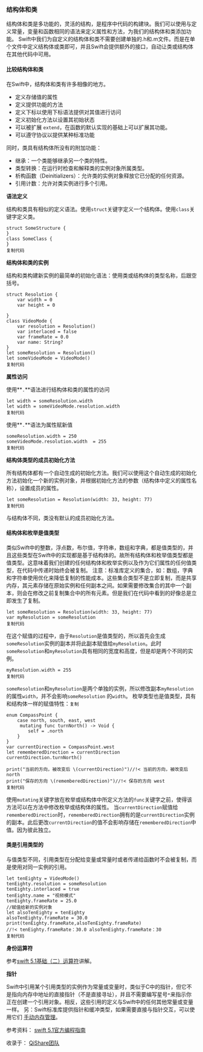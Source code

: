 ### 结构体和类

结构体和类是多功能的，灵活的结构，是程序中代码的构建块。我们可以使用与定义常量，变量和函数相同的语法来定义属性和方法，为我们的结构体和类添加功能。 Swift中我们为自定义的结构体和类不需要创建单独的.h和.m文件。而是在单个文件中定义结构体或类即可，并且Swift会提供额外的接口，自动让类或结构体在其他代码中可用。

#### 比较结构体和类

在Swift中，结构体和类有许多相像的地方。

*   定义存储值的属性
*   定义提供功能的方法
*   定义下标以使用下标语法提供对其值进行访问
*   定义初始化方法以设置其初始状态
*   可以被扩展 `extend`，在函数的默认实现的基础上可以扩展其功能。
*   可以遵守协议以提供某种标准功能

同时，类具有结构体所没有的附加功能：

*   继承：一个类能够继承另一个类的特性。
*   类型转换：在运行时检查和解释类的实例对象所属类型。
*   析构函数（Deinitializers）：允许类的实例对象释放它已分配的任何资源。
*   引用计数：允许对类实例进行多个引用。

**语法定义**

结构和类具有相似的定义语法。使用`struct`关键字定义一个结构体。使用`class`关键字定义类。

```
struct SomeStructure {
}
class SomeClass {
}
复制代码
```

**结构体和类的实例**

结构和类构建新实例的最简单的初始化语法：使用类或结构体的类型名称，后跟空括号。

```
struct Resolution {
    var width = 0
    var height = 0

}
class VideoMode {
    var resolution = Resolution()
    var interlaced = false
    var frameRate = 0.0
    var name: String?
}
let someResolution = Resolution()
let someVideoMode = VideoMode()
复制代码
```

**属性访问**

使用**`.`**语法进行结构体和类的属性的访问

```
let width = someResolution.width
let width = someVideoMode.resolution.width 
复制代码
```

使用**`.`**语法为属性赋新值

```
someResolution.width = 250
someVideoMode.resolution.width  = 255
复制代码
```

**结构体类型的成员初始化方法**

所有结构体都有一个自动生成的初始化方法。我们可以使用这个自动生成的初始化方法初始化一个新的实例对象，并根据初始化方法的参数（结构体中定义的属性名称），设置成员的属性。

```
let someResolution = Resolution(width: 33, height: 77)
复制代码
```

与结构体不同，类没有默认的成员初始化方法。

#### 结构体和枚举是值类型

类似Swift中的整数，浮点数，布尔值，字符串，数组和字典，都是值类型的，并且这些类型在Swift中的实现都是基于结构体的。故所有结构体和枚举值类型都是值类型。这意味着我们创建的任何结构体和枚举实例以及作为它们属性的任何值类型，在代码中传递时始终会被复制。 注意：标准库定义的集合，如：数组，字典和字符串使用优化来降低复制的性能成本。这些集合类型不是立即复制，而是共享内存，其元素存储在原始实例和任何副本之间。如果需要修改集合的其中一个副本，则会在修改之前复制集合中的所有元素。但是我们在代码中看到的好像总是立即发生了复制。

```
let someResolution = Resolution(width: 33, height: 77)
var myResolution = someResolution
复制代码
```

在这个赋值的过程中，由于`Resolution`是值类型的，所以首先会生成`someResolution`实例的副本并将此副本赋值给`myResolution`。此时`someResolution`和`myResolution`具有相同的宽度和高度，但是却是两个不同的实例。

```
myResolution.width = 255
复制代码
```

`someResolution`和`myResolution`是两个单独的实例，所以修改副本`myResolution`的属性`width`，并不会影响`someResolution` 的`width`。 枚举类型也是值类型，具有和结构体一样的赋值特性：`复制`

```
enum CompassPoint {
    case north, south, east, west
     mutating func turnNorth() -> Void {
        self = .north
    }
}
var currentDirection = CompassPoint.west
let rememberedDirection = currentDirection
currentDirection.turnNorth()

print("当前的方向，被改变后 \(currentDirection)")//!< 当前的方向，被改变后 north
print("保存的方向 \(rememberedDirection)")//!< 保存的方向 west
复制代码
```

使用`mutating`关键字放在枚举或结构体中所定义方法的`func`关键字之前，使得该方法可以在方法中修改枚举或结构体的属性。 当`currentDirection`赋值给`rememberedDirection`时，`rememberedDirection`拥有的是`currentDirection`实例的副本。此后更改`currentDirection`的值不会影响存储在`rememberedDirection`中值。因为彼此独立。

#### 类是引用类型的

与值类型不同，引用类型在分配给变量或常量时或者传递给函数时不会被复制，而是使用对同一实例的引用。

```
let tenEighty = VideoMode()
tenEighty.resolution = someResolution
tenEighty.interlaced = true
tenEighty.name = "视频模式"
tenEighty.frameRate = 25.0
//赋值给新的实例对象
let alsoTenEighty = tenEighty
alsoTenEighty.frameRate = 30.0
print(tenEighty.frameRate,alsoTenEighty.frameRate)
//!< tenEighty.frameRate：30.0 alsoTenEighty.frameRate：30
复制代码
```

**身份运算符**

参考[swift 5.1基础（二）运算符](https://www.jianshu.com/p/99c971f2e240)讲解。

**指针**

Swift中引用某个引用类型的实例作为常量或变量时，类似于C中的指针，但它不是指向内存中地址的直接指针（不是直接寻址），并且不需要编写星号`*`来指示你正在创建一个引用对象。相反，这些引用的定义与Swift中的任何其他常量或变量一样。 另：Swift标准库提供指针和缓冲类型，如果需要直接与指针交互，可以使用它们 [手动内存管理](https://developer.apple.com/documentation/swift/swift_standard_library/manual_memory_management)。

参考资料： [swift 5.1官方编程指南](https://docs.swift.org/swift-book)



收录于： [QiShare团队](https://www.jianshu.com/c/b3bd94559163)
